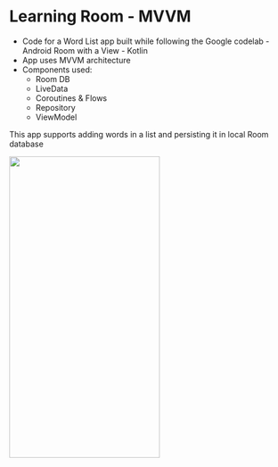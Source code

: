 # Learning Room - MVVM

- Code for a Word List app built while following the Google codelab - Android Room with a View - Kotlin
- App uses MVVM architecture
- Components used:
  * Room DB
  * LiveData
  * Coroutines & Flows
  * Repository
  * ViewModel


This app supports adding words in a list and persisting it in local Room database

<img src="https://github.com/subhag-dev/room-word-sample/assets/100968446/3075ab8a-5255-470b-8f87-dc1346e61e6d" width="270" height="540">
